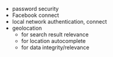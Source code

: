 * password security
* Facebook connect
* local network authentication, connect
* geolocation
  * for search result relevance
  * for location autocomplete
  * for data integrity/relevance
